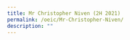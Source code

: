 ```yaml
---
title: Mr Christopher Niven (2H 2021)
permalink: /oeic/Mr-Christopher-Niven/
description: ""
---
```

